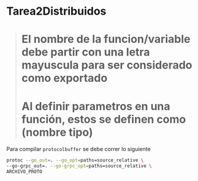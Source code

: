 # Tarea2Distribuidos

><h1> El nombre de la funcion/variable debe partir con una letra mayuscula para ser considerado como exportado</h1>
><h1> Al definir parametros en una función, estos se definen como (nombre tipo)</h1>


Para compilar `protocolbuffer` se debe correr lo siguiente

```bash
protoc --go_out=. --go_opt=paths=source_relative \
--go-grpc_out=. --go-grpc_opt=paths=source_relative \
ARCHIVO_PROTO
```

